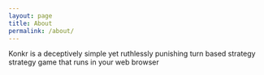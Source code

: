 ```yaml
---
layout: page
title: About
permalink: /about/
---
```


Konkr is a deceptively simple yet ruthlessly punishing turn based strategy strategy game that runs in your web browser

